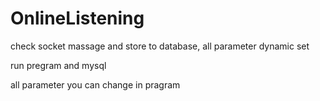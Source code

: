 # OnlineListening
check socket massage and store to database, all parameter dynamic  set 

run pregram and mysql

all parameter you can change in pragram 